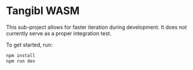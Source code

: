 # Tangibl WASM

This sub-project allows for faster iteration during development. It does not
currently serve as a proper integration test.

To get started, run:

```sh
npm install
npm run dev
```

